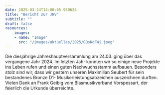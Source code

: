 ```yaml
---
date: 2025-03-24T14:00:05.950626
title: "Bericht zur JHV"
subtitle: ""
draft: false
resources:
    images:
    - name: "Image"
      src: "/images/aktuelles/2025/GQsKdFWj.jpeg"
---
```


Die diesjährige Jahreshauptversammlung am 24.03. ging über das vergangene Jahr 2024. Im letzten Jahr konnten wir so einige neue Projekte ins Leben rufen und einen guten Nachwuchsstamm aufbauen. Besonders stolz sind wir, dass wir gestern unseren Maximilian Seubert für sein bestandenes Bronze D1- Musikerleistungsabzeichen auszeichnen durften. Vielen Dank an Frank Geibig vom Blasmusikverband Vorspessart, der feierlich die Urkunde überreichte.
